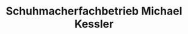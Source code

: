 ---
title: "Schuhmacherfachbetrieb Michael Kessler"
url: /bonn/schuhmacherfachbetrieb-michael-kessler/
shop: Schuhe
---